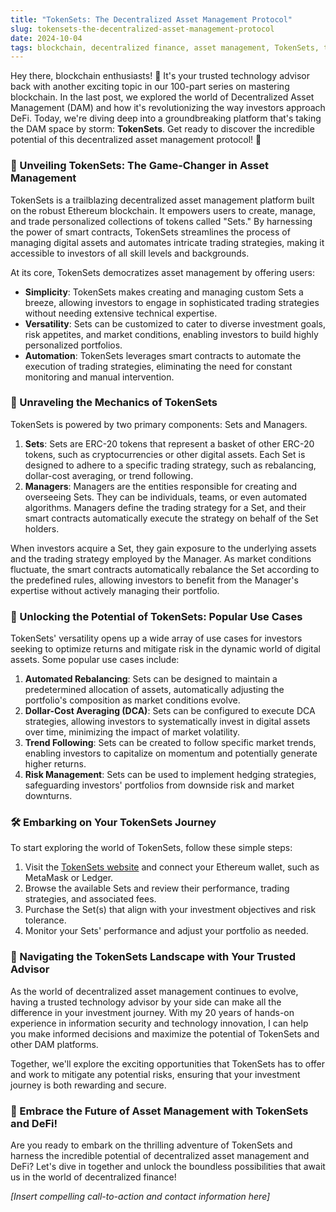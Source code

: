 ```yaml
---
title: "TokenSets: The Decentralized Asset Management Protocol"
slug: tokensets-the-decentralized-asset-management-protocol
date: 2024-10-04
tags: blockchain, decentralized finance, asset management, TokenSets, trusted technology advisor
---
```


Hey there, blockchain enthusiasts! 🚀 It's your trusted technology advisor back with another exciting topic in our 100-part series on mastering blockchain. In the last post, we explored the world of Decentralized Asset Management (DAM) and how it's revolutionizing the way investors approach DeFi. Today, we're diving deep into a groundbreaking platform that's taking the DAM space by storm: **TokenSets**. Get ready to discover the incredible potential of this decentralized asset management protocol! 🌟

### 🎯 Unveiling TokenSets: The Game-Changer in Asset Management

TokenSets is a trailblazing decentralized asset management platform built on the robust Ethereum blockchain. It empowers users to create, manage, and trade personalized collections of tokens called "Sets." By harnessing the power of smart contracts, TokenSets streamlines the process of managing digital assets and automates intricate trading strategies, making it accessible to investors of all skill levels and backgrounds.

At its core, TokenSets democratizes asset management by offering users:

- **Simplicity**: TokenSets makes creating and managing custom Sets a breeze, allowing investors to engage in sophisticated trading strategies without needing extensive technical expertise.
- **Versatility**: Sets can be customized to cater to diverse investment goals, risk appetites, and market conditions, enabling investors to build highly personalized portfolios.
- **Automation**: TokenSets leverages smart contracts to automate the execution of trading strategies, eliminating the need for constant monitoring and manual intervention.

### 🔧 Unraveling the Mechanics of TokenSets

TokenSets is powered by two primary components: Sets and Managers.

1. **Sets**: Sets are ERC-20 tokens that represent a basket of other ERC-20 tokens, such as cryptocurrencies or other digital assets. Each Set is designed to adhere to a specific trading strategy, such as rebalancing, dollar-cost averaging, or trend following.
2. **Managers**: Managers are the entities responsible for creating and overseeing Sets. They can be individuals, teams, or even automated algorithms. Managers define the trading strategy for a Set, and their smart contracts automatically execute the strategy on behalf of the Set holders.

When investors acquire a Set, they gain exposure to the underlying assets and the trading strategy employed by the Manager. As market conditions fluctuate, the smart contracts automatically rebalance the Set according to the predefined rules, allowing investors to benefit from the Manager's expertise without actively managing their portfolio.

### 🚀 Unlocking the Potential of TokenSets: Popular Use Cases

TokenSets' versatility opens up a wide array of use cases for investors seeking to optimize returns and mitigate risk in the dynamic world of digital assets. Some popular use cases include:

1. **Automated Rebalancing**: Sets can be designed to maintain a predetermined allocation of assets, automatically adjusting the portfolio's composition as market conditions evolve.
2. **Dollar-Cost Averaging (DCA)**: Sets can be configured to execute DCA strategies, allowing investors to systematically invest in digital assets over time, minimizing the impact of market volatility.
3. **Trend Following**: Sets can be created to follow specific market trends, enabling investors to capitalize on momentum and potentially generate higher returns.
4. **Risk Management**: Sets can be used to implement hedging strategies, safeguarding investors' portfolios from downside risk and market downturns.

### 🛠️ Embarking on Your TokenSets Journey

To start exploring the world of TokenSets, follow these simple steps:

1. Visit the [TokenSets website](https://tokensets.com/) and connect your Ethereum wallet, such as MetaMask or Ledger.
2. Browse the available Sets and review their performance, trading strategies, and associated fees.
3. Purchase the Set(s) that align with your investment objectives and risk tolerance.
4. Monitor your Sets' performance and adjust your portfolio as needed.

### 🧭 Navigating the TokenSets Landscape with Your Trusted Advisor

As the world of decentralized asset management continues to evolve, having a trusted technology advisor by your side can make all the difference in your investment journey. With my 20 years of hands-on experience in information security and technology innovation, I can help you make informed decisions and maximize the potential of TokenSets and other DAM platforms.

Together, we'll explore the exciting opportunities that TokenSets has to offer and work to mitigate any potential risks, ensuring that your investment journey is both rewarding and secure.

### 🌠 Embrace the Future of Asset Management with TokenSets and DeFi!

Are you ready to embark on the thrilling adventure of TokenSets and harness the incredible potential of decentralized asset management and DeFi? Let's dive in together and unlock the boundless possibilities that await us in the world of decentralized finance!

*[Insert compelling call-to-action and contact information here]*